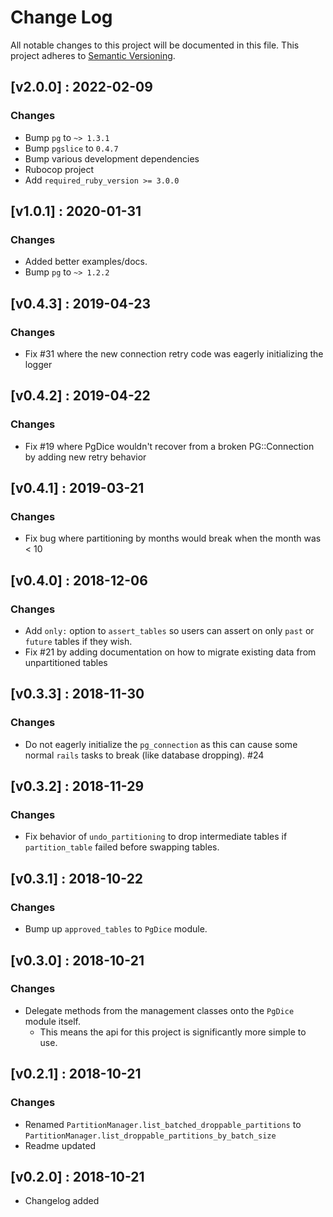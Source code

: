 # Change Log
All notable changes to this project will be documented in this file.
This project adheres to [Semantic Versioning](http://semver.org/).

## [v2.0.0] : 2022-02-09
### Changes
- Bump `pg` to `~> 1.3.1`
- Bump `pgslice` to `0.4.7`
- Bump various development dependencies
- Rubocop project
- Add `required_ruby_version >= 3.0.0`


## [v1.0.1] : 2020-01-31
### Changes
  - Added better examples/docs.
  - Bump `pg` to `~> 1.2.2`


## [v0.4.3] : 2019-04-23
### Changes
  - Fix #31 where the new connection retry code was eagerly initializing the logger


## [v0.4.2] : 2019-04-22
### Changes
  - Fix #19 where PgDice wouldn't recover from a broken PG::Connection 
  by adding new retry behavior


## [v0.4.1] : 2019-03-21
### Changes
  - Fix bug where partitioning by months would break when the month was < 10


## [v0.4.0] : 2018-12-06
### Changes
  - Add `only:` option to `assert_tables` so users can assert on only `past`
  or `future` tables if they wish.
  - Fix #21 by adding documentation on how to migrate existing data from 
  unpartitioned tables


## [v0.3.3] : 2018-11-30
### Changes
  - Do not eagerly initialize the `pg_connection` as this can cause some normal
  `rails` tasks to break (like database dropping). #24


## [v0.3.2] : 2018-11-29
### Changes
  - Fix behavior of `undo_partitioning` to drop intermediate tables if `partition_table`
  failed before swapping tables.


## [v0.3.1] : 2018-10-22
### Changes
  - Bump up `approved_tables` to `PgDice` module.


## [v0.3.0] : 2018-10-21
### Changes
  - Delegate methods from the management classes onto the `PgDice` module itself.
    - This means the api for this project is significantly more simple to use.


## [v0.2.1] : 2018-10-21
### Changes
  - Renamed `PartitionManager.list_batched_droppable_partitions` to
  `PartitionManager.list_droppable_partitions_by_batch_size`
  - Readme updated
  

## [v0.2.0] : 2018-10-21
 - Changelog added
